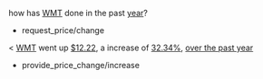 how has [WMT](ticker_symbol) done in the past [year](duration/change_duration)?
* request_price/change

< [WMT](ticker_symbol) went up [$12.22](approximate_amount), a increase of [32.34%](approximate_percentage), [over the past year](duration/change_duration)
* provide_price_change/increase
